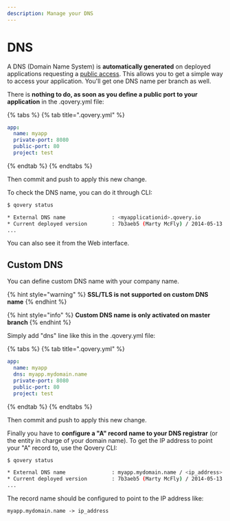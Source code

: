 ```yaml
---
description: Manage your DNS
---
```


# DNS

A DNS \(Domain Name System\) is **automatically generated** on deployed applications requesting a [public access](./#public-access). This allows you to get a simple way to access your application. You'll get one DNS name per branch as well.

There is **nothing to do, as soon as you define a public port to your application** in the .qovery.yml file:

{% tabs %}
{% tab title=".qovery.yml" %}
```yaml
app:
  name: myapp
  private-port: 8080
  public-port: 80
  project: test
```
{% endtab %}
{% endtabs %}

Then commit and push to apply this new change.

To check the DNS name, you can do it through CLI:

```bash
$ qovery status

* External DNS name               : <myapplicationid>.qovery.io
* Current deployed version        : 7b3aeb5 (Marty McFly) / 2014-05-13 02:56
...
```

You can also see it from the Web interface.

## Custom DNS

You can define custom DNS name with your company name.

{% hint style="warning" %}
**SSL/TLS is not supported on custom DNS name**
{% endhint %}

{% hint style="info" %}
**Custom DNS name is only activated on master branch**
{% endhint %}

Simply add "dns" line like this in the .qovery.yml file: 



{% tabs %}
{% tab title=".qovery.yml" %}
```yaml
app:
  name: myapp
  dns: myapp.mydomain.name
  private-port: 8080
  public-port: 80
  project: test
```
{% endtab %}
{% endtabs %}

Then commit and push to apply this new change.

Finally you have to **configure a "A" record name to your DNS registrar** \(or the entity in charge of your domain name\). To get the IP address to point your "A" record to, use the Qovery CLI:

```bash
$ qovery status

* External DNS name               : myapp.mydomain.name / <ip_address>
* Current deployed version        : 7b3aeb5 (Marty McFly) / 2014-05-13 02:56
...
```

The record name should be configured to point to the IP address like:

`myapp.mydomain.name -> ip_address`

